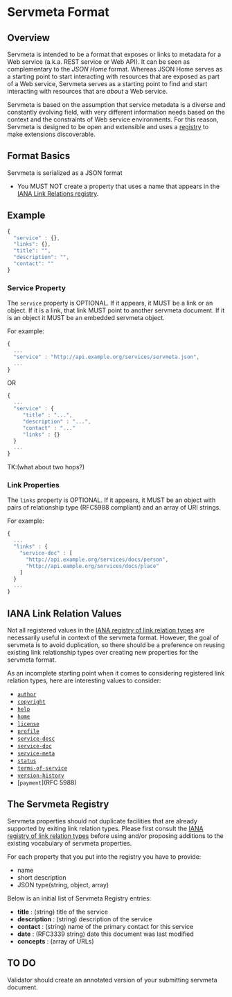 # Servmeta Format

## Overview

Servmeta is intended to be a format that exposes or links to metadata for a Web service (a.k.a. REST service or Web API). It can be seen as complementary to the *JSON Home* format. Whereas JSON Home serves as a starting point to start interacting with resources that are exposed as part of a Web service, Servmeta serves as a starting point to find and start interacting with resources that are *about* a Web service.

Servmeta is based on the assumption that service metadata is a diverse and constantly evolving field, with very different information needs based on the context and the constraints of Web service environments. For this reason, Servmeta is designed to be open and extensible and uses a [registry](https://tools.ietf.org/html/draft-wilde-registries) to make extensions discoverable.


## Format Basics

Servmeta is serialized as a JSON format

 * You MUST NOT create a property that uses a name that appears in the [IANA Link Relations registry](https://www.iana.org/assignments/link-relations/link-relations.xml).


## Example

```javascript
{
  "service" : {},
  "links": {},
  "title": "",
  "description": "",
  "contact": ""
}
```

### Service Property

The `service` property is OPTIONAL. If it appears, it MUST be a link or an object. If it is a link, that link MUST point to another servmeta document. If it is an object it MUST be an embedded servmeta object.

For example:

```javascript
{
  ...
  "service" : "http://api.example.org/services/servmeta.json",
  ...
}
```

OR

```javascript
{
  ...
  "service" : {
     "title" : "...",
     "description" : "...",
     "contact" : "..."
     "links" : {}
  }
  ...
}
```

TK:(what about two hops?)


### Link Properties

The `links` property is OPTIONAL. If it appears, it MUST be an object with pairs of relationship type (RFC5988 compliant) and an array of URI strings.

For example:

```javascript
{
  ...
  "links" : {
    "service-doc" : [
      "http://api.example.org/services/docs/person",
      "http://api.eample.org/services/docs/place"
    ]
  }
  ...
}
```


## IANA Link Relation Values

Not all registered values in the [IANA registry of link relation types](https://www.iana.org/assignments/link-relations/link-relations.xhtml) are necessarily useful in context of the servmeta format. However, the goal of servmeta is to avoid duplication, so there should be a preference on reusing existing link relationship types over creating new properties for the servmeta format.

As an incomplete starting point when it comes to considering registered link relation types, here are interesting values to consider:

 * [`author`](https://www.w3.org/TR/html5/links.html#link-type-author)
 * [`copyright`](http://www.w3.org/TR/1999/REC-html401-19991224)
 * [`help`](http://www.w3.org/TR/html5/links.html#link-type-help)
 * [`home`](https://tools.ietf.org/html/draft-nottingham-json-home)
 * [`license`](http://www.iana.org/go/rfc4946)
 * [`profile`](http://www.iana.org/go/rfc6906)
 * [`service-desc`](https://tools.ietf.org/html/draft-wilde-service-link-rel)
 * [`service-doc`](https://tools.ietf.org/html/draft-wilde-service-link-rel)
 * [`service-meta`](https://tools.ietf.org/html/draft-wilde-service-link-rel)
 * [`status`](https://tools.ietf.org/html/draft-wilde-service-link-rel)
 * [`terms-of-service`](http://www.iana.org/go/rfc6903)
 * [`version-history`](http://www.iana.org/go/rfc5829)
 * [`payment`](RFC 5988)


## The Servmeta Registry

Servmeta properties should not duplicate facilities that are already supported by exiting link relation types. Please first consult the [IANA registry of link relation types](https://www.iana.org/assignments/link-relations/link-relations.xhtml) before using and/or proposing additions to the existing vocabulary of servmeta properties.

For each property that you put into the registry you have to provide:

 * name
 * short description
 * JSON type(string, object, array)

Below is an initial list of Servmeta Registry entries:

 * **title** : (string) title of the service
 * **description** : (string) description of the service
 * **contact** : (string) name of the primary contact for this service
 * **date** : (RFC3339 string) date this document was last modified
 * **concepts** : (array of URLs)


## TO DO

Validator should create an annotated version of your submitting servmeta document.
